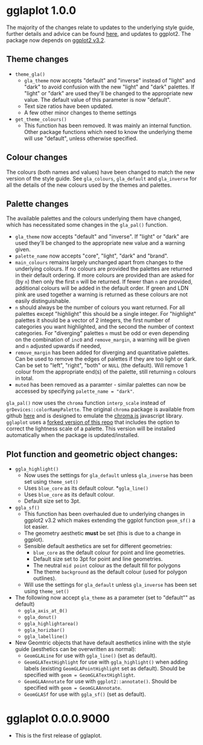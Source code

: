 # gglaplot 1.0.0

The majority of the changes relate to updates to the underlying style guide, further details and advice can be found [here](https://data.london.gov.uk/blog/city-intelligence-data-design-guidelines/), and updates to ggplot2. The package now depends on [ggplot2 v3.2](https://github.com/tidyverse/ggplot2/tree/v3.2.0).

## Theme changes

* `theme_gla()`
    * `gla_theme` now accepts "default" and "inverse" instead of "light" and "dark" to avoid confusion with the new "light" and "dark" palettes. If "light" or "dark" are used they'll be changed to the appropriate new value. The default value of this parameter is now "default".
    * Text size ratios have been updated.
    * A few other minor changes to theme settings
* `get_theme_colours()`
    * This function has been removed. It was mainly an internal function. Other package functions which need to know the underlying theme will use "default", unless otherwise specified.

## Colour changes

The colours (both names and values) have been changed to match the new version of the style guide. See `gla_colours`, `gla_default` and `gla_inverse` for all the details of the new colours used by the themes and palettes.

## Palette changes

The available palettes and the colours underlying them have changed, which has necessitated some changes in the `gla_pal()` function.

* `gla_theme` now accepts "default" and "inverse". If "light" or "dark" are used they'll be changed to the appropriate new value and a warning given.
* `palette_name` now accepts "core", "light", "dark" and "brand". 
* `main_colours` remains largely unchanged apart from changes to the underlying colours. If no colours are provided the palettes are returned in their default ordering. If more colours are provided than are asked for (by `n`) then only the first `n` will be returned. If fewer than `n` are provided, additional colours will be added in the default order. If green and LDN pink are used together a warning is returned as these colours are not easily distinguishable.
* `n` should always be the number of colours you want returned. For all palettes except "highlight" this should be a single integer. For "highlight" palettes it should be a vector of 2 integers, the first number of categories you want highlighted, and the second the number of context categories. For "diverging" palettes `n` must be odd or even depending on the combination of `inc0` and `remove_margin`, a warning will be given and `n` adjusted upwards if needed,
* `remove_margin` has been added for diverging and quantitative palettes. Can be used to remove the edges of palettes if they are too light or dark. Can be set to "left", "right", "both" or `NULL` (the default). Will remove 1 colour from the appropriate end(s) of the palette, still returning `n` colours in total.
* `muted` has been removed as a paramter - similar palettes can now be accessed by specifying `palette_name = "dark"`.

`gla_pal()` now uses the `chroma` function `interp_scale` instead of `grDevices::colorRampPalette`. The original `chroma` package is available from github [here](https://github.com/jiho/chroma) and is designed to emulate the [chroma.js](https://github.com/gka/chroma.js/) javascript library. `gglaplot` uses a [forked version of this repo](https://github.com/LiRogers/chroma) that includes the option to correct the lightness scale of a palette. This version will be installed automatically when the package is updated/installed.

## Plot function and geometric object changes:

* `ggla_highlight()`
    * Now uses the settings for `gla_default` unless `gla_inverse` has been set using `theme_set()`
    * Uses `blue_core` as its default colour.
*`ggla_line()`
    * Uses `blue_core` as its default colour.
    * Default size set to 3pt.
* `ggla_sf()`
    * This function has been overhauled due to underlying changes in ggplot2 v3.2 which makes extending the ggplot function `geom_sf()` a lot easier.
    * The geometry aesthetic **must** be set (this is due to a change in ggplot).
    * Sensible default aesthetics are set for different geometries:
        * `blue_core`  as the default colour for point and line geometries.
        * Default size set to 3pt for point and line geometries.
        * The neutral `mid point` colour as the default fill for polygons
        * The theme `background` as the default colour (used for polygon outlines).
    * Will use the settings for `gla_default` unless `gla_inverse` has been set using `theme_set()`
* The following now accept `gla_theme` as a parameter (set to "default"" as default)
    * `ggla_axis_at_0()`
    * `ggla_donut()`
    * `ggla_highlightarea()`
    * `ggla_horizbar()`
    * `ggla_labelline()`
* New Geomtric objects that have default aesthetics inline with the style guide (aesthetics can be overwritten as normal):
    * `GeomGLALine` for use with `ggla_line()` (set as default).
    * `GeomGLATextHighlight` for use with `ggla_highlight()` when adding labels (existing `GeomGLAPointHighlight` set as default). Should be specified with `geom = GeomGLATextHighlight`.
    * `GeomGLAAnnotate` for use with `ggplot2::annotate()`. Should be specified with `geom = GeomGLAAnnotate`.
    * `GeomGLASf` for use with `ggla_sf()` (set as default).
  

# gglaplot 0.0.0.9000

* This is the first release of gglaplot.
